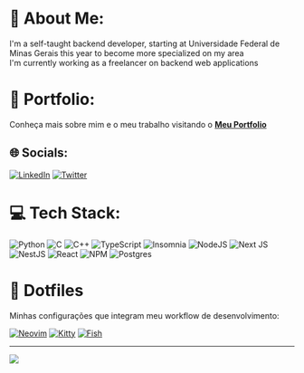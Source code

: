 # 💫 About Me:
I'm a self-taught backend developer, starting at Universidade Federal de Minas Gerais this year to become more specialized on my area<br>
I'm currently working as a freelancer on backend web applications<br>

# 📁 Portfolio:
Conheça mais sobre mim e o meu trabalho visitando o [**Meu Portfolio**](https://thiagofelipealvesdocarmo.me)  

## 🌐 Socials:
[![LinkedIn](https://img.shields.io/badge/LinkedIn-%230077B5.svg?logo=linkedin&logoColor=white)](https://linkedin.com/in/linkedin.com/in/thiago-felipe-alves-do-carmo-6174b5215) [![Twitter](https://img.shields.io/badge/Twitter-%231DA1F2.svg?logo=Twitter&logoColor=white)](https://x.com/thiagofealves)

# 💻 Tech Stack:
![Python](https://img.shields.io/badge/python-3670A0?style=for-the-badge&logo=python&logoColor=ffdd54) ![C](https://img.shields.io/badge/C-00599C?style=for-the-badge&logo=c&logoColor=white) 
![C++](https://img.shields.io/badge/C%2B%2B-00599C?style=for-the-badge&logo=c%2B%2B&logoColor=white) ![TypeScript](https://img.shields.io/badge/typescript-%23007ACC.svg?style=for-the-badge&logo=typescript&logoColor=white) ![Insomnia](https://img.shields.io/badge/Insomnia-black?style=for-the-badge&logo=insomnia&logoColor=5849BE) ![NodeJS](https://img.shields.io/badge/node.js-6DA55F?style=for-the-badge&logo=node.js&logoColor=white) ![Next JS](https://img.shields.io/badge/Next-black?style=for-the-badge&logo=next.js&logoColor=white) ![NestJS](https://img.shields.io/badge/nestjs-%23E0234E.svg?style=for-the-badge&logo=nestjs&logoColor=white) ![React](https://img.shields.io/badge/react-%2320232a.svg?style=for-the-badge&logo=react&logoColor=%2361DAFB) ![NPM](https://img.shields.io/badge/NPM-%23CB3837.svg?style=for-the-badge&logo=npm&logoColor=white) ![Postgres](https://img.shields.io/badge/postgres-%23316192.svg?style=for-the-badge&logo=postgresql&logoColor=white)

# 🔧 Dotfiles

Minhas configurações que integram meu workflow de desenvolvimento:

[![Neovim](https://img.shields.io/badge/Neovim-%2357A143.svg?style=for-the-badge&logo=neovim&logoColor=white)](https://github.com/thiago-fealves/nvimconfig)
[![Kitty](https://img.shields.io/badge/Kitty-%23121011.svg?style=for-the-badge&logo=gnu-bash&logoColor=white)](https://github.com/thiago-fealves/kittyconfig)
[![Fish](https://img.shields.io/badge/🐟%20Fish-%233776AB.svg?style=for-the-badge)](https://github.com/thiago-fealves/fishconfig)

---
[![](https://visitcount.itsvg.in/api?id=thiago-fealves&icon=8&color=0)](https://visitcount.itsvg.in)



